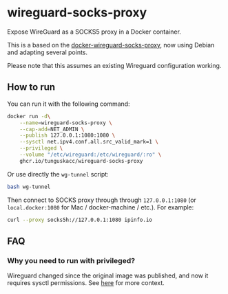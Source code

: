# wireguard-socks-proxy
 
Expose WireGuard as a SOCKS5 proxy in a Docker container.

This is a based on the [docker-wireguard-socks-proxy](https://hub.docker.com/r/kizzx2/wireguard-socks-proxy), 
now using Debian and adapting several points.

Please note that this assumes an existing Wireguard configuration working.

## How to run

You can run it with the following command:

```bash
docker run -d\
    --name=wireguard-socks-proxy \
    --cap-add=NET_ADMIN \
    --publish 127.0.0.1:1080:1080 \
    --sysctl net.ipv4.conf.all.src_valid_mark=1 \
    --privileged \
    --volume "/etc/wireguard:/etc/wireguard/:ro" \
    ghcr.io/tunguskacc/wireguard-socks-proxy
```

Or use directly the `wg-tunnel` script:
```bash
bash wg-tunnel
```

Then connect to SOCKS proxy through through `127.0.0.1:1080` (or `local.docker:1080` for Mac / docker-machine / etc.). For example:

```bash
curl --proxy socks5h://127.0.0.1:1080 ipinfo.io
```

## FAQ

### Why you need to run with privileged?

Wireguard changed since the original image was published, and now it requires sysctl permissions. 
See [here](https://hub.docker.com/r/jordanpotter/wireguard) for more context.
